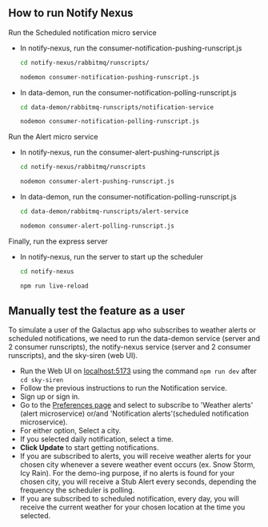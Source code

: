 ## How to run Notify Nexus
Run the Scheduled notification micro service
- In notify-nexus, run the consumer-notification-pushing-runscript.js 
  ```bash
  cd notify-nexus/rabbitmq/runscripts/

  nodemon consumer-notification-pushing-runscript.js
  ```
- In data-demon, run the consumer-notification-polling-runscript.js
  ```bash
  cd data-demon/rabbitmq-runscripts/notification-service

  nodemon consumer-notification-polling-runscript.js
  ```
Run the Alert micro service
- In notify-nexus, run the consumer-alert-pushing-runscript.js 
  ```bash
  cd notify-nexus/rabbitmq/runscripts

  nodemon consumer-alert-pushing-runscript.js
  ```
- In data-demon, run the consumer-notification-polling-runscript.js
  ```bash
  cd data-demon/rabbitmq-runscripts/alert-service

  nodemon consumer-alert-polling-runscript.js
  ```
Finally, run the express server
- In notify-nexus, run the server to start up the scheduler
  ```bash
  cd notify-nexus

  npm run live-reload
  ```

## Manually test the feature as a user
To simulate a user of the Galactus app who subscribes to weather alerts or scheduled notifications, we need to run the data-demon service (server and 2 consumer runscripts), the notify-nexus service (server and 2 consumer runscripts), and the sky-siren (web UI).
- Run the Web UI on [localhost:5173](http://localhost:5173/) using the command `npm run dev` after `cd sky-siren`
- Follow the previous instructions to run the Notification service.
- Sign up or sign in.
- Go to the [Preferences page](http://localhost:5173/preferences) and select to subscribe to 'Weather alerts' (alert microservice) or/and 'Notification alerts'(scheduled notification microservice). 
- For either option, Select a city.
- If you selected daily notification, select a time.
- **Click Update** to start getting notifications.
- If you are subscribed to alerts, you will receive weather alerts for your chosen city whenever a severe weather event occurs (ex. Snow Storm, Icy Rain). For the demo-ing purpose, if no alerts is found for your chosen city, you will receive a Stub Alert every <INTERVAL> seconds, depending the frequency the scheduler is polling.
- If you are subscribed to scheduled notification, every day, you will receive the current weather for your chosen location at the time you selected.